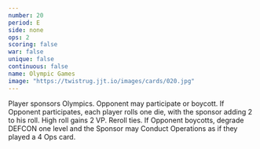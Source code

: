 ```yaml
---
number: 20
period: E
side: none
ops: 2
scoring: false
war: false
unique: false
continuous: false
name: Olympic Games
image: "https://twistrug.jjt.io/images/cards/020.jpg"
---
```

Player sponsors Olympics. Opponent may participate or boycott. If Opponent participates, each player rolls one die, with the sponsor adding 2 to his roll. High roll gains 2 VP. Reroll ties. If Opponent boycotts, degrade DEFCON one level and the Sponsor may Conduct Operations as if they played a 4 Ops card.
